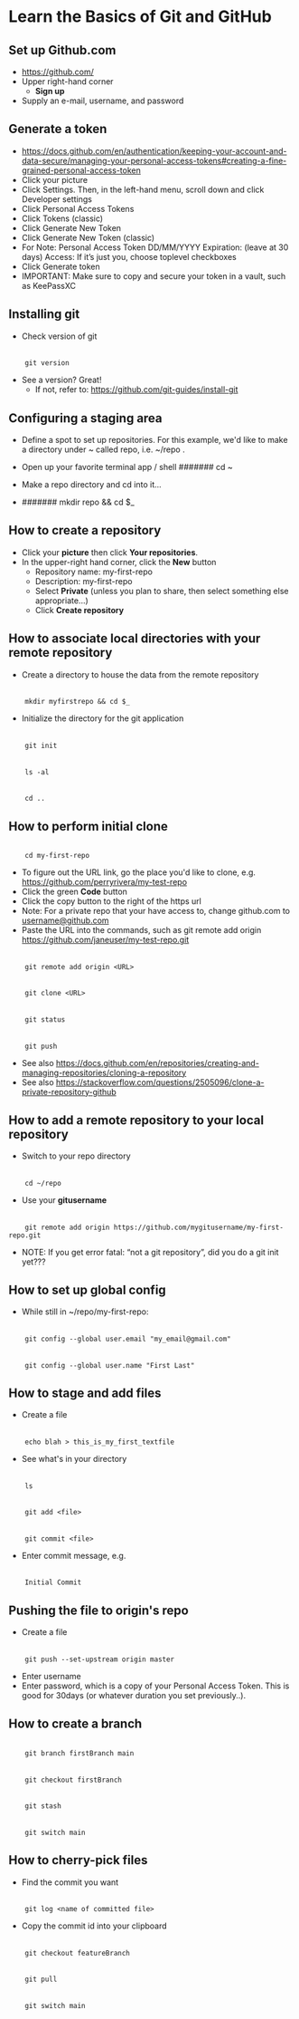 # Learn the Basics of Git and GitHub

## Set up Github.com
- https://github.com/
- Upper right-hand corner
	- **Sign up**
- Supply an e-mail, username, and password

## Generate a token
- https://docs.github.com/en/authentication/keeping-your-account-and-data-secure/managing-your-personal-access-tokens#creating-a-fine-grained-personal-access-token
- Click your picture
- Click Settings. Then, in the left-hand menu, scroll down and click Developer settings
- Click Personal Access Tokens
- Click Tokens (classic)
- Click Generate New Token
- Click Generate New Token (classic)
- For Note: Personal Access Token DD/MM/YYYY 
Expiration: (leave at 30 days)
Access: If it’s just you, choose toplevel checkboxes
- Click Generate token	
- IMPORTANT: Make sure to copy and secure your token in a vault, such as KeePassXC

## Installing git
- Check version of git
######
		git version
- See a version? Great!
	- If not, refer to: https://github.com/git-guides/install-git
 
## Configuring a staging area
- Define a spot to set up repositories. For this example, we'd like to make a directory under ~ called repo, i.e. ~/repo .
- Open up your favorite terminal app / shell
#######
		cd ~

- Make a repo directory and cd into it...
- #######
		mkdir repo && cd $_

	
## How to create a repository

- Click your **picture** then click **Your repositories**.
- In the upper-right hand corner, click the **New** button
	- Repository name: my-first-repo
	- Description: my-first-repo
	- Select **Private** (unless you plan to share, then select something else appropriate...)
	- Click **Create repository**

## How to associate local directories with your remote repository
- Create a directory to house the data from the remote repository
######
		mkdir myfirstrepo && cd $_
- Initialize the directory for the git application
######
		git init
######

		ls -al
######
		cd ..
  
## How to perform initial clone
######
		cd my-first-repo
- To figure out the URL link, go the place you'd like to clone, e.g. https://github.com/perryrivera/my-test-repo
- Click the green **Code** button
- Click the copy button to the right of the https url
- Note: For a private repo that your have access to, change github.com to username@github.com
- Paste the URL into the commands, such as git remote add origin https://github.com/janeuser/my-test-repo.git
######
		git remote add origin <URL>
######
		git clone <URL>
######
		git status
######
		git push

- See also https://docs.github.com/en/repositories/creating-and-managing-repositories/cloning-a-repository
- See also https://stackoverflow.com/questions/2505096/clone-a-private-repository-github


## How to add a remote repository to your local repository

- Switch to your repo directory
######
		cd ~/repo
- Use your **gitusername**

######
		git remote add origin https://github.com/mygitusername/my-first-repo.git
  
- NOTE: If you get error fatal: “not a git repository”, did you do a git init yet???

## How to set up global config
* While still in ~/repo/my-first-repo:
######
		git config --global user.email "my_email@gmail.com"
######
		git config --global user.name "First Last"

## How to stage and add files
- Create a file
######
		echo blah > this_is_my_first_textfile
- See what's in your directory
######
		ls
######
		git add <file>
######
		git commit <file>
- Enter commit message, e.g.
######
		Initial Commit

## Pushing the file to origin's repo
- Create a file
######
		git push --set-upstream origin master
- Enter username
- Enter password, which is a copy of your Personal Access Token. This is good for 30days (or whatever duration you set previously..).

## How to create a branch

######
		git branch firstBranch main
######
		git checkout firstBranch
######
		git stash
######
		git switch main

## How to cherry-pick files

- Find the commit you want
  
######
		git log <name of committed file>
- Copy the commit id into your clipboard
######
		git checkout featureBranch
######
		git pull
######
		git switch main

